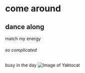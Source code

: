 # come around 

## dance along
match my energy

###### so complicated
busy in the day
![Image of Yaktocat](https://octodex.github.com/images/yaktocat.png)
